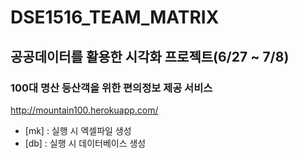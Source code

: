 # DSE1516_TEAM_MATRIX
## 공공데이터를 활용한 시각화 프로젝트(6/27 ~ 7/8)
### 100대 명산 등산객을 위한 편의정보 제공 서비스
http://mountain100.herokuapp.com/

- [mk] : 실행 시 엑셀파일 생성
- [db] : 실행 시 데이터베이스 생성

